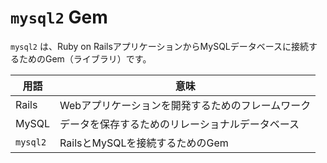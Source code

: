 # `mysql2` Gem

`mysql2` は、Ruby on RailsアプリケーションからMySQLデータベースに接続するためのGem（ライブラリ）です。

| 用語    | 意味                                   |
|---------|----------------------------------------|
| Rails   | Webアプリケーションを開発するためのフレームワーク |
| MySQL   | データを保存するためのリレーショナルデータベース |
| `mysql2` | RailsとMySQLを接続するためのGem          |